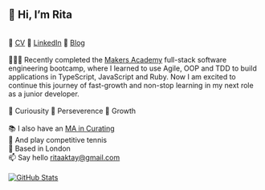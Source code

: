## 👋  Hi, I’m Rita
 \
📎  [CV](https://github.com/ritaaktay/cv/blob/main/README.md) 📎 [LinkedIn](https://www.linkedin.com/in/rita-aktay/) 📎 [Blog](https://medium.com/@rita.aktay)\
 \
👩🏻‍💻 Recently completed the [Makers Academy](https://makers.tech/) full-stack software engineering bootcamp, where I learned to use Agile, OOP and TDD to build applications in TypeScript, JavaScript and Ruby. Now I am excited to continue this journey of fast-growth and non-stop learning in my next role as a junior developer.\
\
🌱 Curiousity 🌱 Perseverence 🌱 Growth\
 \
📚 I also have an [MA in Curating](https://www.gold.ac.uk/pg/mfa-curating/?gclid=Cj0KCQiA1NebBhDDARIsAANiDD04RfEjEw2-F931n6pl9hJ9qRZJnSY4Y6l0gAvPQMgkEYLc1fd1FjoaAuW8EALw_wcB)\
🎾 And play competitive tennis\
📍 Based in London\
📫 Say hello [ritaaktay@gmail.com](mailto:ritaaktay@gmail.com)\
  \
[![GitHub Stats](https://github-readme-stats.vercel.app/api?username=ritaaktay&theme=dark)](https://github.com/anuraghazra/github-readme-stats)
